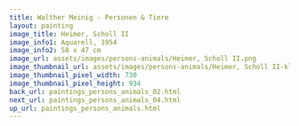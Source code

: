 ```yaml
---
title: Walther Meinig - Personen & Tiere
layout: painting
image_title: Heimer, Scholl II
image_info1: Aquarell, 1954
image_info2: 58 x 47 cm
image_url: assets/images/persons-animals/Heimer, Scholl II.png
image_thumbnail_url: assets/images/persons-animals/Heimer, Scholl II-klein.png
image_thumbnail_pixel_width: 730
image_thumbnail_pixel_height: 934
back_url: paintings_persons_animals_02.html
next_url: paintings_persons_animals_04.html
up_url: paintings_persons_animals.html
---
```


